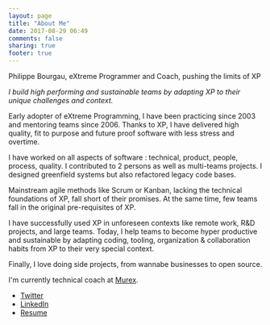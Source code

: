```yaml
---
layout: page
title: "About Me"
date: 2017-08-29 06:49
comments: false
sharing: true
footer: true
---
```

Philippe Bourgau, eXtreme Programmer and Coach, pushing the limits of XP

*I build high performing and sustainable teams by adapting XP to their unique challenges and context.*

Early adopter of eXtreme Programming, I have been practicing since 2003 and mentoring teams since 2006. Thanks to XP, I have delivered high quality, fit to purpose and future proof software with less stress and overtime.

I have worked on all aspects of software : technical, product, people, process, quality. I contributed to 2 persons as well as multi-teams projects. I designed greenfield systems but also refactored legacy code bases.

Mainstream agile methods like Scrum or Kanban, lacking the technical foundations of XP, fall short of their promises. At the same time, few teams fall in the original pre-requisites of XP.

I have successfully used XP in unforeseen contexts like remote work, R&D projects, and large teams. Today, I help teams to become hyper productive and sustainable by adapting coding, tooling, organization & collaboration habits from XP to their very special context.

Finally, I love doing side projects, from wannabe businesses to open source.

I'm currently technical coach at [Murex](http://www.murex.com).

* [Twitter](http://twitter.com/pbourgau)
* [LinkedIn](http://www.linkedin.com/pub/philippe-bourgau/8/a92/607)
* [Resume](https://dl.dropbox.com/u/206938/cv%20philippe%20bourgau.pdf)
